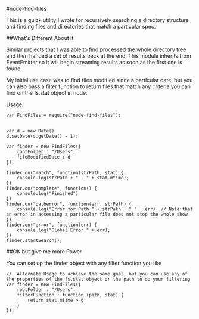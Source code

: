 #node-find-files

This is a quick utility I wrote for recursively searching a directory structure and finding files and directories that match a particular spec.

##What's Different About it

Similar projects that I was able to find processed the whole directory tree and then handed a set of results back at the end. This module inherits from EventEmitter so it will begin streaming results as soon as the first one is found.

My initial use case was to find files modified since a particular date, but you can also pass a filter function to return files that match any criteria you can find on the fs.stat object in node.

Usage:

    var FindFiles = require("node-find-files");


    var d = new Date()
    d.setDate(d.getDate() - 1);

    var finder = new FindFiles({
        rootFolder : "/Users",
        fileModifiedDate : d
    });

    finder.on("match", function(strPath, stat) {
        console.log(strPath + " - " + stat.mtime);
    })
    finder.on("complete", function() {
        console.log("Finished")
    })
    finder.on("patherror", function(err, strPath) {
        console.log("Error for Path " + strPath + " " + err)  // Note that an error in accessing a particular file does not stop the whole show
    })
    finder.on("error", function(err) {
        console.log("Global Error " + err);
    })
    finder.startSearch();

##OK but give me more Power

You can set up the finder object with any filter function you like

    //  Alternate Usage to achieve the same goal, but you can use any of the properties of the fs.stat object or the path to do your filtering
    var finder = new FindFiles({
        rootFolder : "/Users",
        filterFunction : function (path, stat) {
            return stat.mtime > d;
        }
    });

